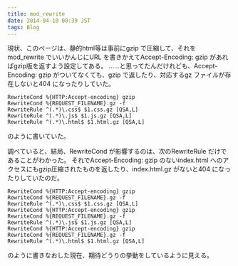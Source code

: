 ```yaml
---
title: mod_rewrite
date: 2014-04-10 00:39 JST
tags: Blog
---
```


現状、このページは、静的html等は事前にgzip で圧縮して、それをmod_rewrite でいいかんじにURL を書きかえてAccept-Encoding: gzip があればgzip版を返すよう設定してある。
……と思ってたんだけれども、Accept-Encoding: gzip がついてなくても、gzip で返したり、対応するgz ファイルが存在しないと404 になったりしていた。

<pre><code>RewriteCond %{HTTP:Accept-encoding} gzip
RewriteCond %{REQUEST_FILENAME}.gz -f
RewriteRule ^(.*)\.css$ $1.css.gz [QSA,L]
RewriteRule ^(.*)\.js$ $1.js.gz [QSA,L]
RewriteRule ^(.*)\.html$ $1.html.gz [QSA,L]
</code></pre>

のように書いていた。

調べていると、結局、RewriteCond が影響するのは、次のRewriteRule だけであることがわかった。
それでAccept-Encoding: gzip のないindex.html へのアクセスにもgzip圧縮されたものを返したり、index.html.gz がないと404 になったりしていたのだ。

<pre><code>RewriteCond %{HTTP:Accept-encoding} gzip
RewriteCond %{REQUEST_FILENAME}.gz -f
RewriteRule ^(.*)\.css$ $1.css.gz [QSA,L]
RewriteCond %{HTTP:Accept-encoding} gzip
RewriteCond %{REQUEST_FILENAME}.gz -f
RewriteRule ^(.*)\.js$ $1.js.gz [QSA,L]
RewriteCond %{HTTP:Accept-encoding} gzip
RewriteCond %{REQUEST_FILENAME}.gz -f
RewriteRule ^(.*)\.html$ $1.html.gz [QSA,L]
</code></pre>

のように書きなおした現在、期待どうりの挙動をしているように見える。
